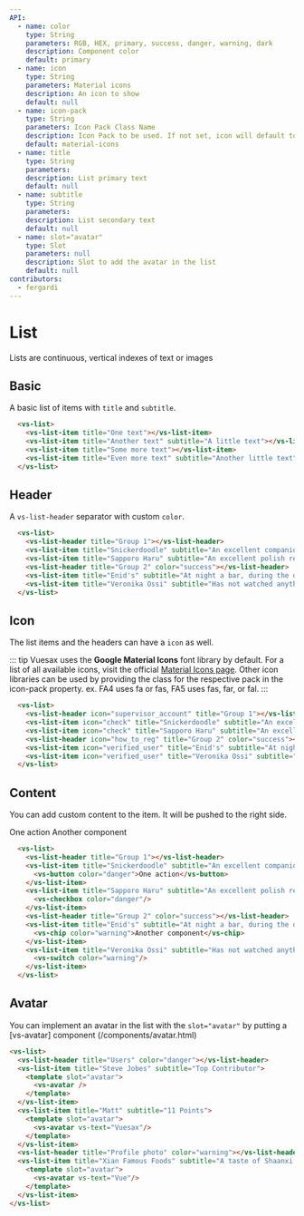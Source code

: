 ```yaml
---
API:
  - name: color
    type: String
    parameters: RGB, HEX, primary, success, danger, warning, dark
    description: Component color
    default: primary
  - name: icon
    type: String
    parameters: Material icons
    description: An icon to show
    default: null
  - name: icon-pack
    type: String
    parameters: Icon Pack Class Name
    description: Icon Pack to be used. If not set, icon will default to Material Icons. ex. FA4 uses fa or fas, FA5 uses fas, far, or fal.
    default: material-icons
  - name: title
    type: String
    parameters:
    description: List primary text
    default: null
  - name: subtitle
    type: String
    parameters:
    description: List secondary text
    default: null
  - name: slot="avatar"
    type: Slot
    parameters: null
    description: Slot to add the avatar in the list
    default: null
contributors:
  - fergardi
---
```


# List

<box header>

  Lists are continuous, vertical indexes of text or images

</box>

<box>

## Basic

A basic list of items with `title` and `subtitle`.

<vuecode md>
<div slot="demo">
  <vs-list>
    <vs-list-item title="One text"></vs-list-item>
    <vs-list-item title="Another text" subtitle="A little text"></vs-list-item>
    <vs-list-item title="Some more text"></vs-list-item>
    <vs-list-item title="Even more text" subtitle="Another little text"></vs-list-item>
  </vs-list>
</div>
<div slot="code">

```html
  <vs-list>
    <vs-list-item title="One text"></vs-list-item>
    <vs-list-item title="Another text" subtitle="A little text"></vs-list-item>
    <vs-list-item title="Some more text"></vs-list-item>
    <vs-list-item title="Even more text" subtitle="Another little text"></vs-list-item>
  </vs-list>
```

</div>
</vuecode>
</box>

<box>

## Header

A `vs-list-header` separator with custom `color`.

<vuecode md>
<div slot="demo">
  <vs-list>
    <vs-list-header title="Group 1"></vs-list-header>
    <vs-list-item title="Snickerdoodle" subtitle="An excellent companion"></vs-list-item>
    <vs-list-item title="Sapporo Haru" subtitle="An excellent polish restaurant, quick delivery and hearty, filling meals"></vs-list-item>
    <vs-list-header title="Group 2" color="success"></vs-list-header>
    <vs-list-item title="Enid's" subtitle="At night a bar, during the day a delicious brunch spot."></vs-list-item>
    <vs-list-item title="Veronika Ossi" subtitle="Has not watched anything recently"></vs-list-item>
  </vs-list>
</div>
<div slot="code">

```html
  <vs-list>
    <vs-list-header title="Group 1"></vs-list-header>
    <vs-list-item title="Snickerdoodle" subtitle="An excellent companion"></vs-list-item>
    <vs-list-item title="Sapporo Haru" subtitle="An excellent polish restaurant, quick delivery and hearty, filling meals"></vs-list-item>
    <vs-list-header title="Group 2" color="success"></vs-list-header>
    <vs-list-item title="Enid's" subtitle="At night a bar, during the day a delicious brunch spot."></vs-list-item>
    <vs-list-item title="Veronika Ossi" subtitle="Has not watched anything recently"></vs-list-item>
  </vs-list>
```

</div>
</vuecode>
</box>

<box>

## Icon

The list items and the headers can have a `icon` as well.

::: tip
Vuesax uses the **Google Material Icons** font library by default. For a list of all available icons, visit the official [Material Icons page](https://material.io/icons/). Other icon libraries can be used by providing the class for the respective pack in the icon-pack property. ex. FA4 uses fa or fas, FA5 uses fas, far, or fal.
:::

<vuecode md>
<div slot="demo">
  <vs-list>
    <vs-list-header icon="supervisor_account" title="Group 1"></vs-list-header>
    <vs-list-item icon="check" title="Snickerdoodle" subtitle="An excellent companion"></vs-list-item>
    <vs-list-item icon="check" title="Sapporo Haru" subtitle="An excellent polish restaurant, quick delivery and hearty, filling meals"></vs-list-item>
    <vs-list-header icon="how_to_reg" title="Group 2" color="success"></vs-list-header>
    <vs-list-item icon="verified_user" title="Enid's" subtitle="At night a bar, during the day a delicious brunch spot."></vs-list-item>
    <vs-list-item icon="verified_user" title="Veronika Ossi" subtitle="Has not watched anything recently"></vs-list-item>
  </vs-list>
</div>
<div slot="code">

```html
  <vs-list>
    <vs-list-header icon="supervisor_account" title="Group 1"></vs-list-header>
    <vs-list-item icon="check" title="Snickerdoodle" subtitle="An excellent companion"></vs-list-item>
    <vs-list-item icon="check" title="Sapporo Haru" subtitle="An excellent polish restaurant, quick delivery and hearty, filling meals"></vs-list-item>
    <vs-list-header icon="how_to_reg" title="Group 2" color="success"></vs-list-header>
    <vs-list-item icon="verified_user" title="Enid's" subtitle="At night a bar, during the day a delicious brunch spot."></vs-list-item>
    <vs-list-item icon="verified_user" title="Veronika Ossi" subtitle="Has not watched anything recently"></vs-list-item>
  </vs-list>
```

</div>
</vuecode>
</box>

<box>

## Content

You can add custom content to the item. It will be pushed to the right side.

<vuecode md>
<div slot="demo">
  <vs-list>
    <vs-list-header title="Group 1"></vs-list-header>
    <vs-list-item title="Rachel" subtitle="Last seen watching Arrested Development just now.">
      <vs-button color="danger">One action</vs-button>
    </vs-list-item>
    <vs-list-item title="Lindsay" subtitle="Last seen watching Bob's Burgers 10 hours ago.">
      <vs-checkbox color="danger"/>
    </vs-list-item>
    <vs-list-header title="Group 2" color="success"></vs-list-header>
    <vs-list-item title="Enid's" subtitle="At night a bar, during the day a delicious brunch spot.">
      <vs-chip color="warning">Another component</vs-chip>
    </vs-list-item>
    <vs-list-item title="Veronika Ossi" subtitle="Has not watched anything recently">
      <vs-switch color="warning"/>
    </vs-list-item>
  </vs-list>
</div>
<div slot="code">

```html
  <vs-list>
    <vs-list-header title="Group 1"></vs-list-header>
    <vs-list-item title="Snickerdoodle" subtitle="An excellent companion">
      <vs-button color="danger">One action</vs-button>
    </vs-list-item>
    <vs-list-item title="Sapporo Haru" subtitle="An excellent polish restaurant, quick delivery and hearty, filling meals">
      <vs-checkbox color="danger"/>
    </vs-list-item>
    <vs-list-header title="Group 2" color="success"></vs-list-header>
    <vs-list-item title="Enid's" subtitle="At night a bar, during the day a delicious brunch spot.">
      <vs-chip color="warning">Another component</vs-chip>
    </vs-list-item>
    <vs-list-item title="Veronika Ossi" subtitle="Has not watched anything recently">
      <vs-switch color="warning"/>
    </vs-list-item>
  </vs-list>
```

</div>
</vuecode>
</box>

<box>

## Avatar

You can implement an avatar in the list with the `slot="avatar"` by putting a [vs-avatar] component (/components/avatar.html)

<vuecode md>
<div slot="demo">
<vs-list>
  <vs-list-header title="Users" color="primary"></vs-list-header>
  <vs-list-item title="Steve Jobes" subtitle="Top Contributor">
    <template slot="avatar">
      <vs-avatar color="primary" text="Steve Jobes"/>
    </template>
  </vs-list-item>
  <vs-list-item title="Matt" subtitle="11 Points">
    <template slot="avatar">
      <vs-avatar color="primary" text="Matt"/>
    </template>
  </vs-list-item>
  <vs-list-header title="Profile photo" color="warning"></vs-list-header>
  <vs-list-item title="Xian Famous Foods" subtitle="A taste of Shaanxi's delicious culinary traditions, with delights like spicy cold noodles and lamb burgers.">
    <template slot="avatar">
      <vs-avatar color="warning" text="Xian Famous Foods"/>
    </template>
  </vs-list-item>
</vs-list>
</div>
<div slot="code">

```html
<vs-list>
  <vs-list-header title="Users" color="danger"></vs-list-header>
  <vs-list-item title="Steve Jobes" subtitle="Top Contributor">
    <template slot="avatar">
      <vs-avatar />
    </template>
  </vs-list-item>
  <vs-list-item title="Matt" subtitle="11 Points">
    <template slot="avatar">
      <vs-avatar vs-text="Vuesax"/>
    </template>
  </vs-list-item>
  <vs-list-header title="Profile photo" color="warning"></vs-list-header>
  <vs-list-item title="Xian Famous Foods" subtitle="A taste of Shaanxi's delicious culinary traditions, with delights like spicy cold noodles and lamb burgers.">
    <template slot="avatar">
      <vs-avatar vs-text="Vue"/>
    </template>
  </vs-list-item>
</vs-list>
```

</div>
</vuecode>
</box>
